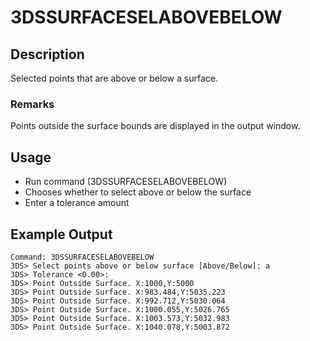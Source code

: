 # 3DSSURFACESELABOVEBELOW

## Description

Selected points that are above or below a surface.

### Remarks

Points outside the surface bounds are displayed in the output window.

## Usage

* Run command (3DSSURFACESELABOVEBELOW)
* Chooses whether to select above or below the surface
* Enter a tolerance amount

## Example Output

```
Command: 3DSSURFACESELABOVEBELOW
3DS> Select points above or below surface [Above/Below]: a
3DS> Tolerance <0.00>:
3DS> Point Outside Surface. X:1000,Y:5000
3DS> Point Outside Surface. X:983.484,Y:5035.223
3DS> Point Outside Surface. X:992.712,Y:5030.064
3DS> Point Outside Surface. X:1000.055,Y:5026.765
3DS> Point Outside Surface. X:1003.573,Y:5032.983
3DS> Point Outside Surface. X:1040.078,Y:5003.872
```
